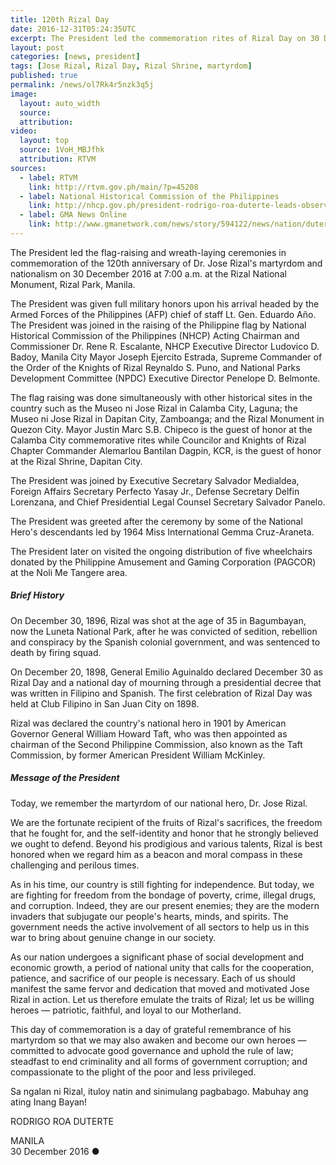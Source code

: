 ```yaml
---
title: 120th Rizal Day
date: 2016-12-31T05:24:35UTC
excerpt: The President led the commemoration rites of Rizal Day on 30 December 2016 at 7:00 a.m. at the Rizal National Monument, Rizal Park, Manila.
layout: post
categories: [news, president]
tags: [Jose Rizal, Rizal Day, Rizal Shrine, martyrdom]
published: true
permalink: /news/ol7Rk4r5nzk3q5j
image:
  layout: auto_width
  source: 
  attribution: 
video:
  layout: top
  source: 1VoH_MBJfhk
  attribution: RTVM
sources:
  - label: RTVM
    link: http://rtvm.gov.ph/main/?p=45208
  - label: National Historical Commission of the Philippines
    link: http://nhcp.gov.ph/president-rodrigo-roa-duterte-leads-observance-120th-anniversary-martyrdom-dr-jose-rizal/
  - label: GMA News Online
    link: http://www.gmanetwork.com/news/story/594122/news/nation/duterte-leads-rizal-day-commemoration-rites
---
```


The President led the flag-raising and wreath-laying ceremonies in commemoration of the 120th anniversary of Dr. Jose Rizal's martyrdom and nationalism on 30 December 2016 at 7:00 a.m. at the Rizal National Monument, Rizal Park, Manila.

The President was given full military honors upon his arrival headed by the Armed Forces of the Philippines (AFP) chief of staff Lt. Gen. Eduardo Año.
The President was joined in the raising of the Philippine flag by National Historical Commission of the Philippines (NHCP) Acting Chairman and Commissioner Dr. Rene R. Escalante, NHCP Executive Director Ludovico D. Badoy, Manila City Mayor Joseph Ejercito Estrada, Supreme Commander of the Order of the Knights of Rizal Reynaldo S. Puno, and National Parks Development Committee (NPDC) Executive Director Penelope D. Belmonte.

The flag raising was done simultaneously with other historical sites in the country such as the Museo ni Jose Rizal in Calamba City, Laguna; the Museo ni Jose Rizal in Dapitan City, Zamboanga; and the Rizal Monument in Quezon City.
Mayor Justin Marc S.B. Chipeco is the guest of honor at the Calamba City commemorative rites while Councilor and Knights of Rizal Chapter Commander Alemarlou Bantilan Dagpin, KCR, is the guest of honor at the Rizal Shrine, Dapitan City.

The President was joined by Executive Secretary Salvador Medialdea, Foreign Affairs Secretary Perfecto Yasay Jr., Defense Secretary Delfin Lorenzana, and Chief Presidential Legal Counsel Secretary Salvador Panelo. 

The President was greeted after the ceremony by some of the National Hero's descendants led by 1964 Miss International Gemma Cruz-Araneta.

The President later on visited the ongoing distribution of five wheelchairs donated by the Philippine Amusement and Gaming Corporation (PAGCOR) at the Noli Me Tangere area.

##### Brief History

On December 30, 1896, Rizal was shot at the age of 35 in Bagumbayan, now the Luneta National Park, after he was convicted of sedition, rebellion and conspiracy by the Spanish colonial government, and was sentenced to death by firing squad.

On December 20, 1898, General Emilio Aguinaldo declared December 30 as Rizal Day and a national day of mourning through a presidential decree that was written in Filipino and Spanish. The first celebration of Rizal Day was held at Club Filipino in San Juan City on 1898.

Rizal was declared the country's national hero in 1901 by American Governor General William Howard Taft, who was then appointed as chairman of the Second Philippine Commission, also known as the Taft Commission, by former American President William McKinley.

##### Message of the President

Today, we remember the martyrdom of our national hero, Dr. Jose Rizal.

We are the fortunate recipient of the fruits of Rizal's sacrifices, the freedom that he fought for, and the self-identity and honor that he strongly believed we ought to defend. Beyond his prodigious and various talents, Rizal is best honored when we regard him as a beacon and moral compass in these challenging and perilous times.

As in his time, our country is still fighting for independence. But today, we are fighting for freedom from the bondage of poverty, crime, illegal drugs, and corruption. Indeed, they are our present enemies; they are the modern invaders that subjugate our people's hearts, minds, and spirits. The government needs the active involvement of all sectors to help us in this war to bring about genuine change in our society.

As our nation undergoes a significant phase of social development and economic growth, a period of national unity that calls for the cooperation, patience, and sacrifice of our people is necessary. Each of us should manifest the same fervor and dedication that moved and motivated Jose Rizal in action. Let us therefore emulate the traits of Rizal; let us be willing heroes — patriotic, faithful, and loyal to our Motherland.

This day of commemoration is a day of grateful remembrance of his martyrdom so that we may also awaken and become our own heroes — committed to advocate good governance and uphold the rule of law; steadfast to end criminality and all forms of government corruption; and compassionate to the plight of the poor and less privileged.

Sa ngalan ni Rizal, ituloy natin and sinimulang pagbabago. Mabuhay ang ating Inang Bayan!

RODRIGO ROA DUTERTE

MANILA<br>
30 December 2016
&#x25cf;
